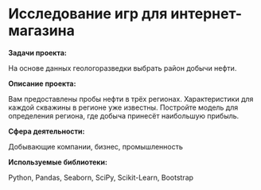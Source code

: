 # Исследование игр для интернет-магазина


**Задачи проекта:**

На основе данных геологоразведки выбрать район добычи нефти.

**Описание проекта:**


Вам предоставлены пробы нефти в трёх регионах. Характеристики для каждой скважины в регионе уже известны. Постройте модель для определения региона, где добыча принесёт наибольшую прибыль.

**Сфера деятельности:** 

Добывающие компании, бизнес, промышленность

**Используемые библиотеки:**

Python, Pandas, Seaborn, SciPy, Scikit-Learn, Bootstrap

